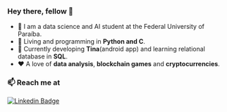 ### Hey there, fellow 👋

- 🤖 I am a data science and AI student at the Federal University of Paraíba.
- 🐍 Living and programming in **Python and C**.
- 📲 Currently developing **Tina**(android app) and learning relational database in **SQL**.
- ❤️ A love of **data analysis**, **blockchain games** and **cryptocurrencies**.

### 📫 Reach me at 

[![Linkedin Badge](https://img.shields.io/badge/LinkedIn-0077B5?style=for-the-badge&logo=linkedin&logoColor=white&link=https://www.linkedin.com/in/artur-luis-273a1817a/)](https://www.linkedin.com/in/artur-luis-273a1817a/)

